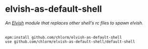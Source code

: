 # elvish-as-default-shell

###### An [Elvish](https://elv.sh) module that replaces other shell's rc files to spawn elvish.

```elvish
epm:install github.com/chlorm/elvish-as-default-shell
use github.com/chlorm/elvish-as-default-shell/default-shell
```
